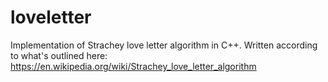# loveletter
Implementation of Strachey love letter algorithm in C++.
Written according to what's outlined here:
https://en.wikipedia.org/wiki/Strachey_love_letter_algorithm
